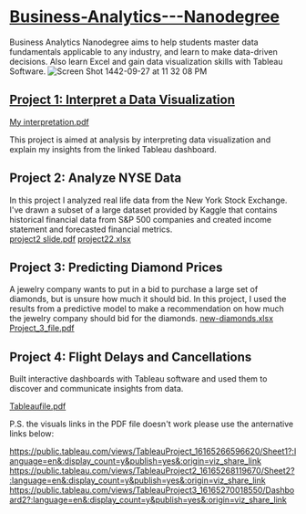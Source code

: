# [Business-Analytics---Nanodegree](https://www.udacity.com/course/business-analytics-nanodegree--nd098)
Business Analytics Nanodegree aims to help students master data fundamentals applicable to any industry, and learn to make data-driven decisions. Also learn Excel and gain data visualization skills with Tableau Software.
![Screen Shot 1442-09-27 at 11 32 08 PM](https://user-images.githubusercontent.com/84504532/118961867-775ba280-b96d-11eb-9026-e4bb75095b16.png)


## [Project 1: Interpret a Data Visualization](https://public.tableau.com/views/MadridInDetail/MadridinDetail?%3Aembed=y&%3Atoolbar=yes&%3AloadOrderID=0&%3Adisplay_count=y%3F%3Aembed&%3AshowVizHome=no)
[My interpretation.pdf](https://github.com/MazenAldakheel/Business-Analytics---Nanodegree/files/6515176/My.interpretation.pdf)

This project is aimed at analysis by interpreting data visualization and explain my insights  from the linked Tableau dashboard.


## Project 2: Analyze NYSE Data 
In this project I analyzed real life data from the New York Stock Exchange. I've drawn a subset of a large dataset provided by Kaggle that contains historical financial data from S&P 500 companies and created income statement and forecasted financial metrics.    
[project2 slide.pdf](https://github.com/MazenAldakheel/Business-Analytics---Nanodegree/files/6515216/project2.slide.pdf)
[project22.xlsx](https://github.com/MazenAldakheel/Business-Analytics---Nanodegree/files/6515217/project22.xlsx)


## Project 3: Predicting Diamond Prices
A jewelry company wants to put in a bid to purchase a large set of diamonds, but is unsure how much it should bid. In this project, I used the results from a predictive model to make a recommendation on how much the jewelry company should bid for the diamonds.
[new-diamonds.xlsx](https://github.com/MazenAldakheel/Business-Analytics---Nanodegree/files/6515285/new-diamonds.xlsx)
[Project_3_file.pdf](https://github.com/MazenAldakheel/Business-Analytics---Nanodegree/files/6515287/Project_3_file.pdf)


## Project 4: Flight Delays and Cancellations
Built interactive dashboards with Tableau software and used them to discover and communicate insights from data.

[Tableaufile.pdf](https://github.com/MazenAldakheel/Business-Analytics---Nanodegree/files/6515358/Tableaufile.pdf)

P.S. the visuals links in the PDF file doesn't work please use the anternative links below: 

https://public.tableau.com/views/TableauProject_16165266596620/Sheet1?:language=en&:display_count=y&publish=yes&:origin=viz_share_link
https://public.tableau.com/views/TableauProject2_16165268119670/Sheet2?:language=en&:display_count=y&publish=yes&:origin=viz_share_link
https://public.tableau.com/views/TableauProject3_16165270018550/Dashboard2?:language=en&:display_count=y&publish=yes&:origin=viz_share_link
